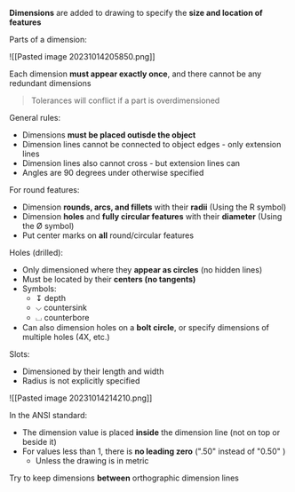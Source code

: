 **Dimensions** are added to drawing to specify the **size and location of features**

Parts of a dimension:

![[Pasted image 20231014205850.png]]


Each dimension **must appear exactly once**, and there cannot be any redundant dimensions

> Tolerances will conflict if a part is overdimensioned

General rules:
- Dimensions **must be placed outisde the object**
- Dimension lines cannot be connected to object edges - only extension lines
- Dimension lines also cannot cross - but extension lines can
- Angles are 90 degrees under otherwise specified

For round features:
- Dimension **rounds, arcs, and fillets** with their **radii** (Using the R symbol)
- Dimension **holes** and **fully circular features** with their **diameter** (Using the Ø symbol)
- Put center marks on **all** round/circular features

Holes (drilled):
- Only dimensioned where they **appear as circles** (no hidden lines)
- Must be located by their **centers (no tangents)**
- Symbols:
	- ↧ depth
	- ⌵ countersink
	- ⌴ counterbore
- Can also dimension holes on a **bolt circle**, or specify dimensions of multiple holes (4X, etc.)

Slots:
- Dimensioned by their length and width
- Radius is not explicitly specified

![[Pasted image 20231014214210.png]]

In the ANSI standard:

- The dimension value is placed **inside** the dimension line (not on top or beside it)
- For values less than 1, there is **no leading zero** (".50" instead of "0.50" )
	- Unless the drawing is in metric

Try to keep dimensions **between** orthographic dimension lines

